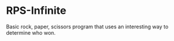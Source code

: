 # RPS-Infinite
Basic rock, paper, scissors program that uses an interesting way to determine who won.

